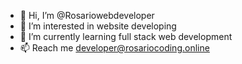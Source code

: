 - 👋 Hi, I’m @Rosariowebdeveloper
- 👀 I’m interested in website developing
- 🌱 I’m currently learning full stack web development 
- 📫 Reach me developer@rosariocoding.online

<!---
Rosariowebdeveloper/Rosariowebdeveloper is a ✨ special ✨ repository because its `README.md` (this file) appears on your GitHub profile.
You can click the Preview link to take a look at your changes.
--->
